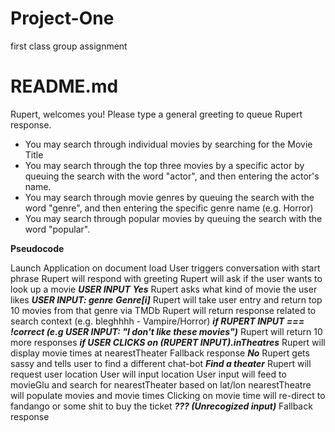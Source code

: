 # Project-One
first class group assignment

# README.md

Rupert, welcomes you! Please type a general greeting to queue Rupert response.

- You may search through individual movies by searching for the Movie Title 
- You may search through the top three movies by a specific actor by queuing the search with the word "actor", and then entering the actor's name.
- You may search through movie genres by queuing the search with the word "genre", and then entering the specific genre name (e.g. Horror)
- You may search through popular movies by queuing the search with the word "popular".

**Pseudocode**

Launch Application on document load
User triggers conversation with start phrase
Rupert will respond with greeting
Rupert will ask if the user wants to look up a movie
 ***USER INPUT***
 ***Yes***
   Rupert asks what kind of movie the user likes
     ***USER INPUT: genre***
       ***Genre[i]***
         Rupert will take user entry and return top 10 movies from that genre via TMDb
         Rupert will return response related to search context (e.g. bleghhhh - Vampire/Horror)
           ***if RUPERT INPUT === !correct (e.g USER INPUT: "I don't like these movies")***
             Rupert will return 10 more responses
           ***if USER CLICKS on (RUPERT INPUT).inTheatres***
             Rupert will display movie times at nearestTheater
     Fallback response
 ***No***
   Rupert gets sassy and tells user to find a different chat-bot
 ***Find a theater***
   Rupert will request user location
     User will input location
       User input will feed to movieGlu and search for nearestTheater based on lat/lon
         nearestTheatre will populate movies and movie times
           Clicking on movie time will re-direct to fandango or some shit to buy the ticket
 ***??? (Unrecogized input)*** 
   Fallback response
